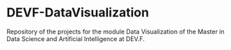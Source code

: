 # DEVF-DataVisualization
Repository of the projects for the module Data Visualization of the Master in Data Science and Artificial Intelligence at DEV.F.
